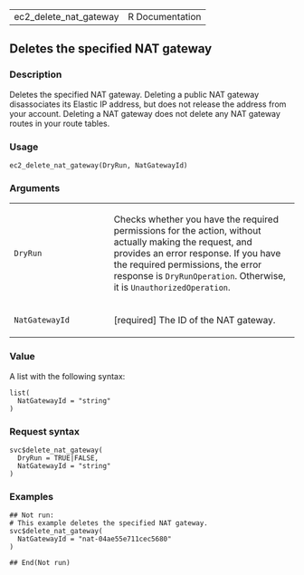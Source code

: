 <table style="width: 100%;">
<tbody>
<tr class="odd">
<td>ec2_delete_nat_gateway</td>
<td style="text-align: right;">R Documentation</td>
</tr>
</tbody>
</table>

## Deletes the specified NAT gateway

### Description

Deletes the specified NAT gateway. Deleting a public NAT gateway
disassociates its Elastic IP address, but does not release the address
from your account. Deleting a NAT gateway does not delete any NAT
gateway routes in your route tables.

### Usage

    ec2_delete_nat_gateway(DryRun, NatGatewayId)

### Arguments

<table>
<colgroup>
<col style="width: 35%" />
<col style="width: 65%" />
</colgroup>
<tbody>
<tr class="odd">
<td><code id="ec2_delete_nat_gateway_:_DryRun">DryRun</code></td>
<td><p>Checks whether you have the required permissions for the action,
without actually making the request, and provides an error response. If
you have the required permissions, the error response is
<code>DryRunOperation</code>. Otherwise, it is
<code>UnauthorizedOperation</code>.</p></td>
</tr>
<tr class="even">
<td><code
id="ec2_delete_nat_gateway_:_NatGatewayId">NatGatewayId</code></td>
<td><p>[required] The ID of the NAT gateway.</p></td>
</tr>
</tbody>
</table>

### Value

A list with the following syntax:

    list(
      NatGatewayId = "string"
    )

### Request syntax

    svc$delete_nat_gateway(
      DryRun = TRUE|FALSE,
      NatGatewayId = "string"
    )

### Examples

    ## Not run: 
    # This example deletes the specified NAT gateway.
    svc$delete_nat_gateway(
      NatGatewayId = "nat-04ae55e711cec5680"
    )

    ## End(Not run)
